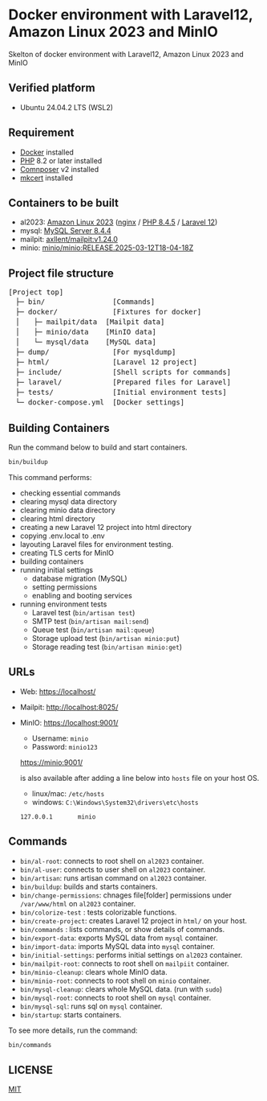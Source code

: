 # Docker environment with Laravel12, Amazon Linux 2023 and MinIO

Skelton of docker environment with Laravel12, Amazon Linux 2023 and MinIO

## Verified platform

- Ubuntu 24.04.2 LTS (WSL2)

## Requirement

- [Docker](https://www.docker.com/) installed
- [PHP](https://www.php.net/) 8.2 or later installed
- [Comnposer](https://getcomposer.org/) v2 installed
- [mkcert](https://github.com/FiloSottile/mkcert) installed

## Containers to be built

- al2023: [Amazon Linux 2023](https://hub.docker.com/layers/library/amazonlinux/2023.7.20250331.0/images/sha256-d2b7c9c18d23a992c5364d51f3ec62f4e5d47b6d0b6dfc35078104d414fe48ba) ([nginx](https://nginx.org/) / [PHP 8.4.5](https://www.php.net/ChangeLog-8.php#8.4.5) / [Laravel 12](https://laravel.com/docs/12.x))
- mysql: [MySQL Server 8.4.4](https://hub.docker.com/layers/library/mysql/8.4.4/images/sha256-d895a591bdc9fbd228dc75f4859791160f321b839bad18bba44811834143b0c4)
- mailpit: [axllent/mailpit:v1.24.0](https://hub.docker.com/layers/axllent/mailpit/v1.24.0/images/sha256-15cb8c9cc529859e9f1dd82833a170181bd5650db0a447a05f07b306899a9b2e)
- minio: [minio/minio:RELEASE.2025-03-12T18-04-18Z](https://hub.docker.com/layers/minio/minio/RELEASE.2025-03-12T18-04-18Z/images/sha256-85f3e4cd1ca92a2711553ab79f222bcd8b75aa2c77a1a0b0ccf80d38e8ab2fe5)

## Project file structure

<pre>
[Project top]
　├─ bin/                [Commands]
　├─ docker/             [Fixtures for docker]
　│　　├─ mailpit/data  [Mailpit data]
　│　　├─ minio/data    [MinIO data]
　│　　└─ mysql/data    [MySQL data]
　├─ dump/               [For mysqldump]
　├─ html/               [Laravel 12 project]
　├─ include/            [Shell scripts for commands]
　├─ laravel/            [Prepared files for Laravel]
　├─ tests/              [Initial environment tests]
　└─ docker-compose.yml  [Docker settings]
</pre>

## Building Containers

Run the command below to build and start containers.

```bash
bin/buildup
```

This command performs:
- checking essential commands
- clearing mysql data directory
- clearing minio data directory
- clearing html directory
- creating a new Laravel 12 project into html directory
- copying .env.local to .env
- layouting Laravel files for environment testing.
- creating TLS certs for MinIO
- building containers
- running initial settings
    - database migration (MySQL)
    - setting permissions
    - enabling and booting services
- running environment tests
    - Laravel test (`bin/artisan test`)
    - SMTP test (`bin/artisan mail:send`)
    - Queue test (`bin/artisan mail:queue`)
    - Storage upload test (`bin/artisan minio:put`)
    - Storage reading test (`bin/artisan minio:get`)

## URLs

- Web: [https://localhost/](https://localhost/)
- Mailpit: [http://localhost:8025/](http://localhost:8025/)
- MinIO: [https://localhost:9001/](https://localhost:9001/)
    - Username: `minio`
    - Password: `minio123`

    [https://minio:9001/](https://minio:9001/)

    is also available after adding a line below into `hosts` file on your host OS.
    - linux/mac: `/etc/hosts`
    - windows: `C:\Windows\System32\drivers\etc\hosts`
    ```
    127.0.0.1       minio
    ```
## Commands

- `bin/al-root`: connects to root shell on `al2023` container.
- `bin/al-user`: connects to user shell on `al2023` container.
- `bin/artisan`: runs artisan command on `al2023` container.
- `bin/buildup`: builds and starts containers.
- `bin/change-permissions`: chnages file[folder] permissions under `/var/www/html` on `al2023` container.
- `bin/colorize-test` : tests colorizable functions.
- `bin/create-project`: creates Laravel 12 project in `html/` on your host.
- `bin/commands` : lists commands, or show details of commands.
- `bin/export-data`: exports MySQL data from `mysql` container.
- `bin/import-data`: imports MySQL data into `mysql` container.
- `bin/initial-settings`: performs initial settings on `al2023` container.
- `bin/mailpit-root`: connects to root shell on `mailpiit` container.
- `bin/minio-cleanup`: clears whole MinIO data.
- `bin/minio-root`: connects to root shell on `minio` container.
- `bin/mysql-cleanup`: clears whole MySQL data. (run with `sudo`)
- `bin/mysql-root`: connects to root shell on `mysql` container.
- `bin/mysql-sql`: runs sql on `mysql` container.
- `bin/startup`: starts containers.

To see more details, run the command:

```bash
bin/commands
```

## LICENSE

[MIT](LICENSE)
